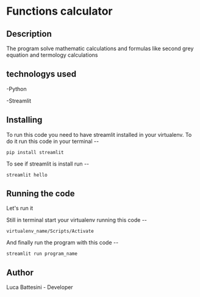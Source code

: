 # Functions calculator

## Description
The program solve mathematic calculations and formulas like second grey equation and termology calculations

## technologys used
-Python

-Streamlit

## Installing 
To run this code you need to have streamlit installed in your virtualenv. To do it run this code in your terminal --

    pip install streamlit

To see if streamlit is install run --

    streamlit hello

## Running the code
Let's run it

Still in terminal start your virtualenv running this code --

    virtualenv_name/Scripts/Activate

And finally run the program with this code --

    streamlit run program_name


## Author
Luca Battesini - Developer